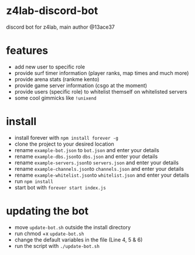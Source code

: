 # z4lab-discord-bot
discord bot for z4lab, main author @13ace37

# features
- add new user to specific role
- provide surf timer information (player ranks, map times and much more)
- provide arena stats (rankme kento)
- provide game server information (csgo at the moment)
- provide users (specific role) to whitelist themself on whitelisted servers
- some cool gimmicks like `!unixend`

# install
- install forever with `npm install forever -g`
- clone the project to your desired location
- rename `example-bot.json` to `bot.json` and enter your details
- rename `example-dbs.json`to `dbs.json` and enter your details
- rename `example-servers.json`to `servers.json` and enter your details
- rename `example-channels.json`to `channels.json` and enter your details
- rename `example-whitelist.json`to `whitelist.json` and enter your details
- run `npm install`
- start bot with `forever start index.js`

# updating the bot
- move `update-bot.sh` outside the install directory
- run chmod +x `update-bot.sh`
- change the default variables in the file (Line 4, 5 & 6)
- run the script with `./update-bot.sh`
